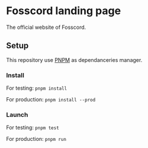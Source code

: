 # Fosscord landing page
The official website of Fosscord.

## Setup
This repository use [PNPM](https://pnpm.io) as dependanceries manager.

### Install
For testing:
`pnpm install`

For production:
`pnpm install --prod`

### Launch
For testing:
`pnpm test`

For production:
`pnpm run`